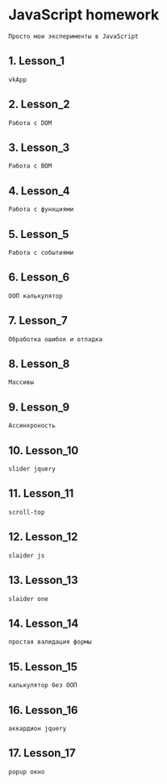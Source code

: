 # JavaScript homework
    Просто мои эксперименты в JavaScript

## 1. Lesson_1
    vkApp
    
## 2. Lesson_2
    Работа с DOM

## 3. Lesson_3
    Работа с BOM

## 4. Lesson_4
    Работа с функциями

## 5. Lesson_5
    Работа с событиями

## 6. Lesson_6
    ООП калькулятор

## 7. Lesson_7
    Обработка ошибок и отладка

## 8. Lesson_8
    Массивы

## 9. Lesson_9
    Ассинхроность

## 10. Lesson_10
    slider jquery


## 11. Lesson_11
    scroll-top

## 12. Lesson_12
    slaider js

## 13. Lesson_13
    slaider one

## 14. Lesson_14
    простая валидация формы

## 15. Lesson_15
    калькулятор без ООП

## 16. Lesson_16
    аккардион jquery

## 17. Lesson_17
    popup окно
